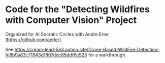# Code for the "Detecting Wildfires with Computer Vision" Project

Organized for AI Socratic Circles with Andre Erler (https://github.com/aerler).

See https://cream-lead-5e3.notion.site/Drone-Based-WildFire-Detection-fe8b9a83c71943d1807ddc85ddf6e523 for a walkthrough.
